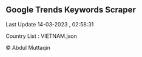 

## Google Trends Keywords Scraper 
 
Last Update 14-03-2023 , 02:58:31

Country List :
VIETNAM.json



© Abdul Muttaqin 
